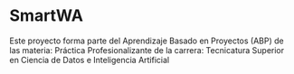 # SmartWA
Este proyecto forma parte del Aprendizaje Basado en Proyectos (ABP) de las materia:  Práctica Profesionalizante de la carrera: Tecnicatura Superior en Ciencia de Datos e Inteligencia Artificial
